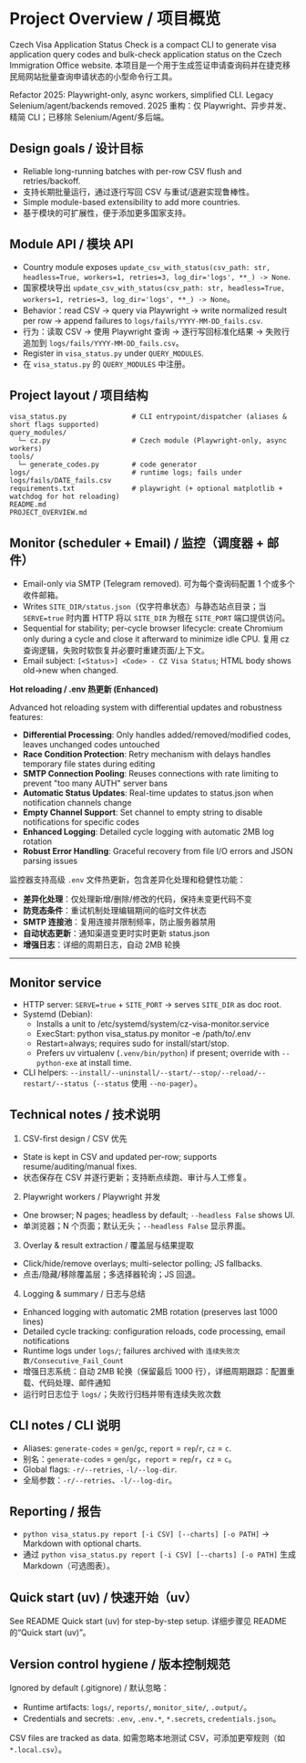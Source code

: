 # Project Overview / 项目概览

Czech Visa Application Status Check is a compact CLI to generate visa application query codes and bulk-check application status on the Czech Immigration Office website.
本项目是一个用于生成签证申请查询码并在捷克移民局网站批量查询申请状态的小型命令行工具。

Refactor 2025: Playwright-only, async workers, simplified CLI. Legacy Selenium/agent/backends removed.
2025 重构：仅 Playwright、异步并发、精简 CLI；已移除 Selenium/Agent/多后端。

## Design goals / 设计目标
- Reliable long-running batches with per-row CSV flush and retries/backoff.
- 支持长期批量运行，通过逐行写回 CSV 与重试/退避实现鲁棒性。
- Simple module-based extensibility to add more countries.
- 基于模块的可扩展性，便于添加更多国家支持。

## Module API / 模块 API
- Country module exposes `update_csv_with_status(csv_path: str, headless=True, workers=1, retries=3, log_dir='logs', **_) -> None`.
- 国家模块导出 `update_csv_with_status(csv_path: str, headless=True, workers=1, retries=3, log_dir='logs', **_) -> None`。
- Behavior：read CSV → query via Playwright → write normalized result per row → append failures to `logs/fails/YYYY-MM-DD_fails.csv`.
- 行为：读取 CSV → 使用 Playwright 查询 → 逐行写回标准化结果 → 失败行追加到 `logs/fails/YYYY-MM-DD_fails.csv`。
- Register in `visa_status.py` under `QUERY_MODULES`.
- 在 `visa_status.py` 的 `QUERY_MODULES` 中注册。

## Project layout / 项目结构
```
visa_status.py                # CLI entrypoint/dispatcher (aliases & short flags supported)
query_modules/
  └─ cz.py                    # Czech module (Playwright-only, async workers)
tools/
  └─ generate_codes.py        # code generator
logs/                         # runtime logs; fails under logs/fails/DATE_fails.csv
requirements.txt              # playwright (+ optional matplotlib + watchdog for hot reloading)
README.md
PROJECT_OVERVIEW.md
```

## Monitor (scheduler + Email) / 监控（调度器 + 邮件）
- Email-only via SMTP (Telegram removed). 可为每个查询码配置 1 个或多个收件邮箱。
- Writes `SITE_DIR/status.json`（仅字符串状态）与静态站点目录；当 `SERVE=true` 时内置 HTTP 将以 `SITE_DIR` 为根在 `SITE_PORT` 端口提供访问。
- Sequential for stability; per-cycle browser lifecycle: create Chromium only during a cycle and close it afterward to minimize idle CPU. 复用 cz 查询逻辑，失败时软恢复并必要时重建页面/上下文。
- Email subject: `[<Status>] <Code> - CZ Visa Status`; HTML body shows old→new when changed.

**Hot reloading / .env 热更新 (Enhanced)**

Advanced hot reloading system with differential updates and robustness features:

- **Differential Processing**: Only handles added/removed/modified codes, leaves unchanged codes untouched
- **Race Condition Protection**: Retry mechanism with delays handles temporary file states during editing
- **SMTP Connection Pooling**: Reuses connections with rate limiting to prevent "too many AUTH" server bans
- **Automatic Status Updates**: Real-time updates to status.json when notification channels change
- **Empty Channel Support**: Set channel to empty string to disable notifications for specific codes
- **Enhanced Logging**: Detailed cycle logging with automatic 2MB log rotation
- **Robust Error Handling**: Graceful recovery from file I/O errors and JSON parsing issues

监控器支持高级 `.env` 文件热更新，包含差异化处理和稳健性功能：

- **差异化处理**：仅处理新增/删除/修改的代码，保持未变更代码不变
- **防竞态条件**：重试机制处理编辑期间的临时文件状态
- **SMTP 连接池**：复用连接并限制频率，防止服务器禁用
- **自动状态更新**：通知渠道变更时实时更新 status.json
- **增强日志**：详细的周期日志，自动 2MB 轮换

---

## Monitor service
- HTTP server: `SERVE=true` + `SITE_PORT` → serves `SITE_DIR` as doc root.
- Systemd (Debian):
  - Installs a unit to /etc/systemd/system/cz-visa-monitor.service
  - ExecStart: python visa_status.py monitor -e /path/to/.env
  - Restart=always; requires sudo for install/start/stop.
  - Prefers uv virtualenv (`.venv/bin/python`) if present; override with `--python-exe` at install time.
- CLI helpers: `--install/--uninstall/--start/--stop/--reload/--restart/--status`（`--status` 使用 `--no-pager`）。

## Technical notes / 技术说明
1) CSV-first design / CSV 优先
- State is kept in CSV and updated per-row; supports resume/auditing/manual fixes.
- 状态保存在 CSV 并逐行更新；支持断点续跑、审计与人工修复。

2) Playwright workers / Playwright 并发
- One browser; N pages; headless by default; `--headless False` shows UI.
- 单浏览器；N 个页面；默认无头；`--headless False` 显示界面。

3) Overlay & result extraction / 覆盖层与结果提取
- Click/hide/remove overlays; multi-selector polling; JS fallbacks.
- 点击/隐藏/移除覆盖层；多选择器轮询；JS 回退。

4) Logging & summary / 日志与总结
- Enhanced logging with automatic 2MB rotation (preserves last 1000 lines)
- Detailed cycle tracking: configuration reloads, code processing, email notifications
- Runtime logs under `logs/`; failures archived with `连续失败次数/Consecutive_Fail_Count`
- 增强日志系统：自动 2MB 轮换（保留最后 1000 行），详细周期跟踪：配置重载、代码处理、邮件通知
- 运行时日志位于 `logs/`；失败行归档并带有连续失败次数

## CLI notes / CLI 说明
- Aliases: `generate-codes` = `gen`/`gc`, `report` = `rep`/`r`, `cz` = `c`.
- 别名：`generate-codes` = `gen`/`gc`，`report` = `rep`/`r`，`cz` = `c`。
- Global flags: `-r/--retries`, `-l/--log-dir`.
- 全局参数：`-r/--retries`、`-l/--log-dir`。

## Reporting / 报告
- `python visa_status.py report [-i CSV] [--charts] [-o PATH]` → Markdown with optional charts.
- 通过 `python visa_status.py report [-i CSV] [--charts] [-o PATH]` 生成 Markdown（可选图表）。

## Quick start (uv) / 快速开始（uv）
See README Quick start (uv) for step-by-step setup.
详细步骤见 README 的“Quick start (uv)”。

## Version control hygiene / 版本控制规范
Ignored by default (.gitignore) / 默认忽略：
- Runtime artifacts: `logs/`, `reports/`, `monitor_site/`, `.output/`。
- Credentials and secrets: `.env`, `.env.*`, `*.secrets`, `credentials.json`。

CSV files are tracked as data. 如需忽略本地测试 CSV，可添加更窄规则（如 `*.local.csv`）。
